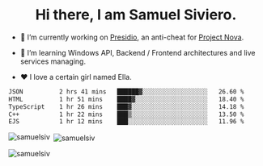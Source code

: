 <h1 align="center">Hi there, I am Samuel Siviero.</h1>

- 🔭 I’m currently working on [Presidio](https://presidio.ac), an anti-cheat for [Project Nova](https://discord.gg/novafn).

- 🌱 I’m learning Windows API, Backend / Frontend architectures and live services managing.

- ❤️ I love a certain girl named Ella.

<!--START_SECTION:waka-->

```txt
JSON          2 hrs 41 mins   ██████▓░░░░░░░░░░░░░░░░░░   26.60 %
HTML          1 hr 51 mins    ████▓░░░░░░░░░░░░░░░░░░░░   18.40 %
TypeScript    1 hr 26 mins    ███▓░░░░░░░░░░░░░░░░░░░░░   14.18 %
C++           1 hr 22 mins    ███▒░░░░░░░░░░░░░░░░░░░░░   13.50 %
EJS           1 hr 12 mins    ███░░░░░░░░░░░░░░░░░░░░░░   11.96 %
```

<!--END_SECTION:waka-->

<p><img align="left" src="https://github-readme-stats.vercel.app/api/top-langs?username=samuelsiv&show_icons=true&locale=en&layout=compact&theme=radical" alt="samuelsiv" /></p>

<p>&nbsp;<img align="center" src="https://github-readme-stats.vercel.app/api?username=samuelsiv&show_icons=true&locale=en&theme=radical" alt="samuelsiv" /></p>
<p align="left"> <img src="https://komarev.com/ghpvc/?username=samuelsiv&label=Profile%20views&color=0e75b6&style=flat" alt="samuelsiv" /> </p>

